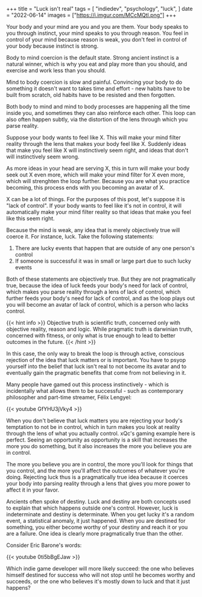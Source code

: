 +++
title = "Luck isn't real"
tags = [
    "indiedev",
    "psychology",
    "luck",
]
date = "2022-06-14"
images = ["https://i.imgur.com/MCcMQtl.png"]
+++

Your body and your mind are you and you are them. Your body speaks to you through instinct, your mind speaks to you through reason.
You feel in control of your mind because reason is weak, you don't feel in control of your body because instinct is strong.

Body to mind coercion is the default state. Strong ancient instinct is a natural winner, which is why you eat and play more than you should, and exercise and work less than you should.

Mind to body coercion is slow and painful. Convincing your body to do something it doesn't want to takes time and effort - new habits have to be built from scratch, old habits have to be resisted and then forgotten.

Both body to mind and mind to body processes are happening all the time inside you, and sometimes they can also reinforce each other. This loop can also often happen subtly, via the distortion of the lens through 
which you parse reality.

Suppose your body wants to feel like X. This will make your mind filter reality through the lens that makes your body feel like X. 
Suddenly ideas that make you feel like X will instinctively seem right, and ideas that don't will instinctively seem wrong.

As more ideas in your head are serving X, this in turn will make your body seek out X even more, which will make your mind filter for X even more, which will strenghten the loop further.
Because you are what you practice becoming, this process ends with you becoming an avatar of X.

X can be a lot of things. For the purposes of this post, let's suppose it is "lack of control".
If your body wants to feel like it's not in control, it will automatically make your mind filter reality so that ideas that make you feel like this seem right.

Because the mind is weak, any idea that is merely objectively true will coerce it. For instance, luck. Take the following statements:

1. There are lucky events that happen that are outside of any one person's control
2. If someone is successful it was in small or large part due to such lucky events

Both of these statements are objectively true. But they are not pragmatically true, because the idea of luck feeds your body's need for lack of control,
which makes you parse reality through a lens of lack of control, which further feeds your body's need for lack of control, and as the loop plays out you will become an avatar of lack of control, which is a person who lacks control.

{{< hint info >}}
Objective truth is scientific truth, concerned only with objective reality, reason and logic. While pragmatic truth is darwinian truth, concerned with fitness, or only what is true enough to lead to better outcomes in the future.
{{< /hint >}}

In this case, the only way to break the loop is through active, conscious rejection of the idea that luck matters or is important. You have to psyop yourself into the belief that luck isn't real to not
become its avatar and to eventually gain the pragmatic benefits that come from not believing in it. 

Many people have gamed out this process instinctively - which is incidentally what allows them to be successful - such as contemporary philosopher and part-time streamer, Félix Lengyel:

{{< youtube GfYHU3jVky4 >}}

When you don't believe that luck matters you are rejecting your body's temptation to not be in control, which in turn makes you look at reality through the lens of what you actually control. xQc's gaming example here is perfect.
Seeing an opportunity as opportunity is a skill that increases the more you do something, but it also increases the more you believe you are in control.

The more you believe you are in control, the more you'll look for things that you control, and the more you'll affect the outcomes of whatever you're doing. Rejecting luck thus is a pragmatically true idea because it coerces
your body into parsing reality through a lens that gives you more power to affect it in your favor.

Ancients often spoke of destiny. Luck and destiny are both concepts used to explain that which happens outside one's control. However, luck is indeterminate and destiny is determinate. When you get lucky
it's a random event, a statistical anomaly, it just happened. When you are destined for something, you either become worthy of your destiny and reach it or you are a failure. One idea is clearly more pragmatically true than the other.

Consider Eric Barone's words:

{{< youtube 0ti5bBgEJaw >}}

Which indie game developer will more likely succeed: the one who believes himself destined for success who will not stop until he becomes worthy and succeeds, or the one who believes it's mostly down to luck and that it just happens?
